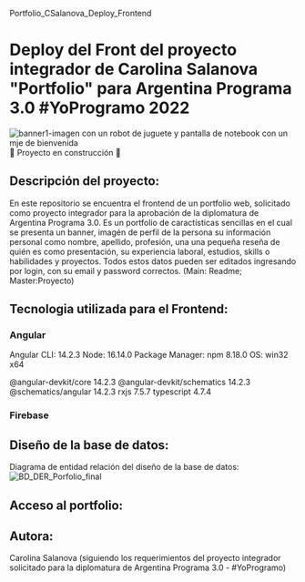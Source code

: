 Portfolio_CSalanova_Deploy_Frontend
# Deploy del Front del proyecto integrador de Carolina Salanova "Portfolio" para Argentina Programa 3.0 #YoProgramo 2022
![banner1-imagen con un robot de juguete y pantalla de notebook con un mje de bienvenida](https://user-images.githubusercontent.com/95061840/221384721-5a52f70f-330e-452d-8645-7677eefb51f4.png)
:construction: Proyecto en construcción :construction:

## Descripción del proyecto:
En este repositorio se encuentra el frontend de un portfolio web, solicitado como proyecto integrador para la aprobación de la diplomatura de Argentina Programa 3.0. 
Es un portfolio de caractísticas sencillas en el cual se presenta un banner, imagén de perfil de la persona su información personal como nombre, apellido, profesión, una una pequeña reseña de quién es como presentación, su experiencia laboral, estudios, skills o habilidades y proyectos. Todos estos datos pueden ser editados ingresando por login, con su email y password correctos. 
(Main: Readme; Master:Proyecto)

## Tecnologia utilizada para el Frontend:

### Angular
Angular CLI: 14.2.3
Node: 16.14.0
Package Manager: npm 8.18.0
OS: win32 x64

@angular-devkit/core            14.2.3
@angular-devkit/schematics      14.2.3
@schematics/angular             14.2.3
rxjs                            7.5.7
typescript                      4.7.4

### Firebase

## Diseño de la base de datos:
Diagrama de entidad relación del diseño de la base de datos:
![BD_DER_Porfolio_final](https://user-images.githubusercontent.com/95061840/223558436-750ca007-a2ca-4fb7-8293-9b1132d3e40d.png)


## Acceso al portfolio:

## Autora: 
Carolina Salanova (siguiendo los requerimientos del proyecto integrador solicitado para la diplomatura de Argentina Programa 3.0 - #YoProgramo)

